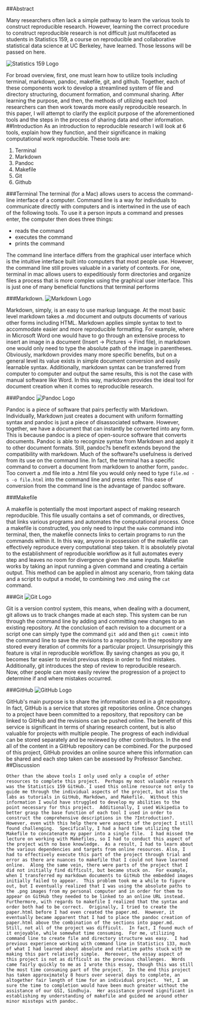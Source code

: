 ##Abstract

Many researchers often lack a simple pathway to learn the various tools to construct reproducible research.  However, learning the correct procedure to construct reproducible research is not difficult just multifaceted as students in Statistics 159, a course on reproducible and collaborative statistical data science at UC Berkeley, have learned. Those lessons will be passed on here.  

![Statistics 159 Logo](https://raw.githubusercontent.com/ucb-stat159/stat159-fall-2016/master/projects/proj01/images/stat159-logo.png)

For broad overview, first, one must learn how to utilize tools including terminal, markdown, pandoc, makefile, git, and github. Together, each of these components work to develop a streamlined system of file and directory structuring, document formation, and communal sharing.  After learning the purpose, and then, the methods of utilizing each tool researchers can then work towards more easily reproducible research.  In this paper, I will attempt to clarify the explicit purpose of the aforementioned tools and the steps in the process of sharing data and other information. 
##Introduction
As an introduction to reproducible research I will look at 6 tools, explain how they function, and their significance in making computational work reproducible.  These tools are:
 
 1. Terminal
 2. Markdown
 3. Pandoc
 4. Makefile
 5. Git
 6. Github

###Terminal
The terminal (for a Mac) allows users to access the command-line interface of a computer.  Command line is a way for individuals to communicate directly with computers and is intertwined in the use of each of the following tools.  To use it a person inputs a command and presses enter, the computer then does three things:
 
 * reads the command
 * executes the command
 * prints the command

The command line interface differs from the graphical user interface which is the intuitive interface built into computers that most people use.  However, the command line still proves valuable in a variety of contexts.  For one, terminal in mac allows users to expeditiously form directories and organize files a process that is more complex using the graphical user interface.  This is just one of many beneficial functions that terminal performs

###Markdown.
![Markdown Logo](https://raw.githubusercontent.com/ucb-stat159/stat159-fall-2016/master/projects/proj01/images/markdown-logo.png)

Markdown, simply, is an easy to use markup language.  At the most basic level markdown takes a .md document and outputs documents of various other forms including HTML.  Markdown applies simple syntax to text to accommodate easier and more reproducible formatting. For example, where in Microsoft Word one would have to go through an extensive process to insert an image in a document (Insert -> Pictures -> Find file), in markdown one would only need to type the absolute path of the image in parentheses.  Obviously, markdown provides many more specific benefits, but on a general level its value exists in simple document conversion and easily learnable syntax.  Additionally, markdown syntax can be transferred from computer to computer and output the same results, this is not the case with manual software like Word.  In this way, markdown provides the ideal tool for document creation when it comes to reproducible research.

###Pandoc
![Pandoc Logo](https://raw.githubusercontent.com/ucb-stat159/stat159-fall-2016/master/projects/proj01/images/pandoc-logo.png)

Pandoc is a piece of software that pairs perfectly with Markdown.  Individually, Markdown just creates a document with uniform formatting syntax and pandoc is just a piece of disassociated software.  However, together, we have a document that can instantly be converted into any form.  This is because pandoc is a piece of open-source software that converts documents.  Pandoc is able to recognize syntax from Markdown and apply it to other document formats. Still, pandoc?s benefit extends beyond the compatibility with markdown.  Much of the software?s usefulness is derived from its use on the command line.  In fact, the terminal has a specific command to convert a document from markdown to another form, `pandoc`.  Too convert a .md file into a .html file you would only need to type `file.md -s -o file.html` into the command line and press enter.  This ease of conversion from the command line is the advantage of pandoc software.

###Makefile

A makefile is potentially the most important aspect of making research reproducible.  This file usually contains a set of commands, or directives, that links various programs and automates the computational process.  Once a makefile is constructed, you only need to input the `make` command into terminal, then, the makefile connects links to certain programs to run the commands within it.  In this way, anyone in possession of the makefile can effectively reproduce every computational step taken.  It is absolutely pivotal to the establishment of reproducible workflow as it full automates every step and leaves no room for divergence given the same inputs.  Makefile works by taking an input running a given command and creating a certain output.  This method can be applied in almost any scenario, from taking data and a script to output a model, to combining two .md using the `cat` command. 

###Git
![Git Logo](https://raw.githubusercontent.com/ucb-stat159/stat159-fall-2016/master/projects/proj01/images/git-logo.png)

Git is a version control system, this means, when dealing with a document, git allows us to track changes made at each step.  This system can be run through the command line by adding and committing new changes to an existing repository.  At the conclusion of each revision to a document or a script one can simply type the command `git add` and then `git commit` into the command line to save the revisions to a repository.  In the repository are stored every iteration of commits for a particular project.  Unsurprisingly this feature is vital in reproducible workflow.  By saving changes as you go, it becomes far easier to revisit previous steps in order to find mistakes.  Additionally, git introduces the step of review to reproducible research.  Now, other people can more easily review the progression of a project to determine if and where mistakes occurred.  

###GitHub
![GitHub Logo](https://raw.githubusercontent.com/ucb-stat159/stat159-fall-2016/master/projects/proj01/images/github-logo.png)

GitHub's main purpose is to share the information stored in a git repository.  In fact, GitHub is a service that stores git repositories online.  Once changes to a project have been committed to a repository, that repository can be linked to GitHub and the revisions can be pushed online.  The benefit of this service is significant in terms of sharing research content, but is also valuable for projects with multiple people.  The progress of each individual can be stored separately and be reviewed by other contributors.  In the end all of the content in a GitHub repository can be combined.  For the purposed of this project, GitHub provides an online source where this information can be shared and each step taken can be assessed by Professor Sanchez.
##Discussion

	Other than the above tools I only used only a couple of other resources to complete this project.  Perhaps my most valuable research was the Statistics 159 GitHub. I used this online resource not only to guide me through the individual aspects of the project, but also the labs as tutorials in GitHub, Markdown, and Makefile.  Without this information I would have struggled to develop my abilities to the point necessary for this project.  Additionally, I used Wikipedia to better grasp the base function of each tool I used in order to construct the comprehensive descriptions in the ?Introduction?.  However, even with this help there were aspects of the project I still found challenging.  Specifically, I had a hard time utilizing the Makefile to concatenate my paper into a single file.  I had missed the lecture on working with Makefiles, so I had to conduct this aspect of the project with no base knowledge.  As a result, I had to learn about the various dependencies and targets from online resources. Also, I had to effectively execute this part of the project through trial and error as there are nuances to makefile that I could not have learned online.  Along the same vein, there were parts of the project that I did not initially find difficult, but became stuck on.  For example, when I transferred my markdown documents to GitHub the embedded images initially failed to appear.  This problem took me a while to figure out, but I eventually realized that I was using the absolute paths to the .png images from my personal computer and in order for them to appear on GitHub they needed to be linked to an online URL instead.  Furthermore, with regards to makefile I realized that the syntax and order both had to be correct.  Originally, I tried to create the paper.html before I had even created the paper.md.  However, it eventually became apparent that I had to place the pandoc creation of paper.html above the combination of the sections into paper.md.  	Still, not all of the project was difficult.  In fact, I found much of it enjoyable, while somewhat time consuming.  For me, utilizing command line to create file and directory structure was easy.  I had previous experience working with command line in Statistics 133, much of what I had learned about absolute and relative paths stuck with me making this part relatively simple.  Moreover, the essay aspect of this project is not as difficult as the previous challenges.  Words came fairly quickly to me as I wrote this essay, though this was still the most time consuming part of the project.  In the end this project has taken approximately 8 hours over several days to complete, an altogether fair length of time for an individual project.  Yet, I am sure the time to completion would have been much greater without the assistance of our GSI, Sindhuja.  Her assistance proved significant in establishing my understanding of makefile and guided me around other minor missteps with pandoc.